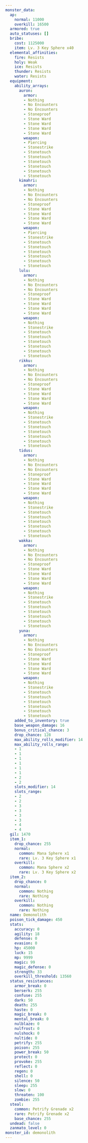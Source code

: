```yaml
---
monster_data:
  ap:
    normal: 11000
    overkill: 16500
  armored: true
  auto_statuses: []
  bribe:
    cost: 1125000
    item: Lv. 3 Key Sphere x40
  elemental_affinities:
    fire: Resists
    holy: Weak
    ice: Resists
    thunder: Resists
    water: Resists
  equipment:
    ability_arrays:
      auron:
        armor:
        - Nothing
        - No Encounters
        - No Encounters
        - Stoneproof
        - Stone Ward
        - Stone Ward
        - Stone Ward
        - Stone Ward
        weapon:
        - Piercing
        - Stonestrike
        - Stonetouch
        - Stonetouch
        - Stonetouch
        - Stonetouch
        - Stonetouch
        - Stonetouch
      kimahri:
        armor:
        - Nothing
        - No Encounters
        - No Encounters
        - Stoneproof
        - Stone Ward
        - Stone Ward
        - Stone Ward
        - Stone Ward
        weapon:
        - Piercing
        - Stonestrike
        - Stonetouch
        - Stonetouch
        - Stonetouch
        - Stonetouch
        - Stonetouch
        - Stonetouch
      lulu:
        armor:
        - Nothing
        - No Encounters
        - No Encounters
        - Stoneproof
        - Stone Ward
        - Stone Ward
        - Stone Ward
        - Stone Ward
        weapon:
        - Nothing
        - Stonestrike
        - Stonetouch
        - Stonetouch
        - Stonetouch
        - Stonetouch
        - Stonetouch
        - Stonetouch
      rikku:
        armor:
        - Nothing
        - No Encounters
        - No Encounters
        - Stoneproof
        - Stone Ward
        - Stone Ward
        - Stone Ward
        - Stone Ward
        weapon:
        - Nothing
        - Stonestrike
        - Stonetouch
        - Stonetouch
        - Stonetouch
        - Stonetouch
        - Stonetouch
        - Stonetouch
      tidus:
        armor:
        - Nothing
        - No Encounters
        - No Encounters
        - Stoneproof
        - Stone Ward
        - Stone Ward
        - Stone Ward
        - Stone Ward
        weapon:
        - Nothing
        - Stonestrike
        - Stonetouch
        - Stonetouch
        - Stonetouch
        - Stonetouch
        - Stonetouch
        - Stonetouch
      wakka:
        armor:
        - Nothing
        - No Encounters
        - No Encounters
        - Stoneproof
        - Stone Ward
        - Stone Ward
        - Stone Ward
        - Stone Ward
        weapon:
        - Nothing
        - Stonestrike
        - Stonetouch
        - Stonetouch
        - Stonetouch
        - Stonetouch
        - Stonetouch
        - Stonetouch
      yuna:
        armor:
        - Nothing
        - No Encounters
        - No Encounters
        - Stoneproof
        - Stone Ward
        - Stone Ward
        - Stone Ward
        - Stone Ward
        weapon:
        - Nothing
        - Stonestrike
        - Stonetouch
        - Stonetouch
        - Stonetouch
        - Stonetouch
        - Stonetouch
        - Stonetouch
    added_to_inventory: true
    base_weapon_damage: 16
    bonus_critical_chance: 3
    drop_chance: 128
    max_ability_rolls_modifier: 14
    max_ability_rolls_range:
    - 1
    - 1
    - 1
    - 1
    - 1
    - 1
    - 2
    - 2
    slots_modifier: 14
    slots_range:
    - 2
    - 2
    - 3
    - 3
    - 3
    - 3
    - 4
    - 4
  gil: 1470
  item_1:
    drop_chance: 255
    normal:
      common: Mana Sphere x1
      rare: Lv. 3 Key Sphere x1
    overkill:
      common: Mana Sphere x2
      rare: Lv. 3 Key Sphere x2
  item_2:
    drop_chance: 0
    normal:
      common: Nothing
      rare: Nothing
    overkill:
      common: Nothing
      rare: Nothing
  name: Demonolith
  poison_tick_damage: 450
  stats:
    accuracy: 0
    agility: 18
    defense: 0
    evasion: 0
    hp: 45000
    luck: 15
    mp: 9999
    magic: 99
    magic_defense: 0
    strength: 33
    overkill_threshold: 13560
  status_resistances:
    armor_break: 0
    berserk: 255
    confuse: 255
    dark: 50
    death: 255
    haste: 0
    magic_break: 0
    mental_break: 0
    nulblaze: 0
    nulfrost: 0
    nulshock: 0
    nultide: 0
    petrify: 255
    poison: 255
    power_break: 50
    protect: 0
    provoke: 255
    reflect: 0
    regen: 0
    shell: 0
    silence: 50
    sleep: 255
    slow: 0
    threaten: 100
    zombie: 255
  steal:
    common: Petrify Grenade x2
    rare: Petrify Grenade x2
    base_chance: 255
  undead: false
  zanmato_level: 0
monster_id: demonolith
---
```


